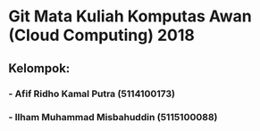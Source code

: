 # Git Mata Kuliah Komputas Awan (Cloud Computing) 2018
## Kelompok:
### - Afif Ridho Kamal Putra (5114100173)
### - Ilham Muhammad Misbahuddin (5115100088)